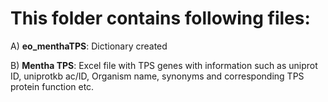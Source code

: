 # This folder contains following files:

A) **eo_menthaTPS**: Dictionary created

B) **Mentha TPS**: Excel file with TPS genes with information such as uniprot ID, uniprotkb ac/ID, Organism name, synonyms and corresponding TPS protein function etc.

